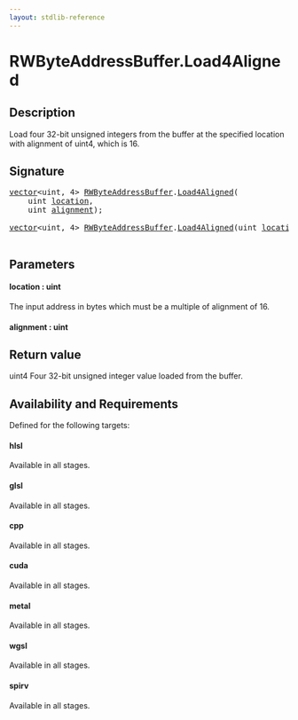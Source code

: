 ```yaml
---
layout: stdlib-reference
---
```


# RWByteAddressBuffer\.Load4Aligned

## Description

Load four 32-bit unsigned integers from the buffer at the specified location with alignment
of <span class='code'>uint4</span>, which is 16.



## Signature 

<pre>
<a href="../vector/index.html" class="code_type">vector</a>&lt;<span class="code_keyword">uint</span>, 4&gt; <a href="index.html" class="code_type">RWByteAddressBuffer</a>.<a href="load4aligned-05.html">Load4Aligned</a>(
    <span class="code_keyword">uint</span> <a href="load4aligned-05.html#decl-location" class="code_param">location</a>,
    <span class="code_keyword">uint</span> <a href="load4aligned-05.html#decl-alignment" class="code_param">alignment</a>);

<a href="../vector/index.html" class="code_type">vector</a>&lt;<span class="code_keyword">uint</span>, 4&gt; <a href="index.html" class="code_type">RWByteAddressBuffer</a>.<a href="load4aligned-05.html">Load4Aligned</a>(<span class="code_keyword">uint</span> <a href="load4aligned-05.html#decl-location" class="code_param">location</a>);

</pre>

## Parameters

####  <a id="decl-location"></a>location  : uint
The input address in bytes which must be a multiple of alignment of 16.

####  <a id="decl-alignment"></a>alignment  : uint

## Return value
<span class='code'>uint4</span> Four 32-bit unsigned integer value loaded from the buffer.


## Availability and Requirements

Defined for the following targets:

#### hlsl
Available in all stages.

#### glsl
Available in all stages.

#### cpp
Available in all stages.

#### cuda
Available in all stages.

#### metal
Available in all stages.

#### wgsl
Available in all stages.

#### spirv
Available in all stages.



